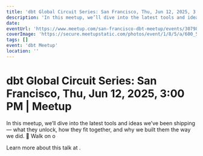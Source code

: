 ```yaml
---
title: 'dbt Global Circuit Series: San Francisco, Thu, Jun 12, 2025, 3:00 PM   | Meetup'
description: 'In this meetup, we’ll dive into the latest tools and ideas we’ve been shipping — what they unlock, how they fit together, and why we built them the way we did. 🚶 Walk on o'
date: 
eventUrl: 'https://www.meetup.com/san-francisco-dbt-meetup/events/307986150/'
coverImage: 'https://secure.meetupstatic.com/photos/event/1/8/5/a/600_528486234.jpeg'
tags: []
event: 'dbt Meetup'
location: ''
---
```


# dbt Global Circuit Series: San Francisco, Thu, Jun 12, 2025, 3:00 PM   | Meetup

In this meetup, we’ll dive into the latest tools and ideas we’ve been shipping — what they unlock, how they fit together, and why we built them the way we did. 🚶 Walk on o

Learn more about this talk at [](https://www.meetup.com/san-francisco-dbt-meetup/events/307986150/).
